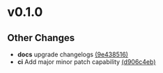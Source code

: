 # v0.1.0

## Other Changes

- **docs** upgrade changelogs [(9e438516)](https://github.com/ajakacky/helm-release-tool/commit/9e4385162dcb879724385a2e2b017e6b319d75fb)
- **ci** Add major minor patch capability [(d906c4eb)](https://github.com/ajakacky/helm-release-tool/commit/d906c4eb747ff10e3c195b1c6dffa3e8393c4bf5)

